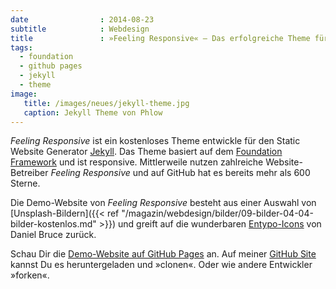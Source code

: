 ```yaml
---
date                : 2014-08-23
subtitle            : Webdesign
title               : »Feeling Responsive« – Das erfolgreiche Theme für Jekyll von Phlow 
tags:
  - foundation
  - github pages
  - jekyll
  - theme
image:
   title: /images/neues/jekyll-theme.jpg
   caption: Jekyll Theme von Phlow
---
```

_Feeling Responsive_ ist ein kostenloses Theme entwickle für den Static Website Generator [Jekyll](https://jekyllrb.com/). Das Theme basiert auf dem [Foundation Framework](https://get.foundation/) und ist responsive. Mittlerweile nutzen zahlreiche Website-Betreiber _Feeling Responsive_ und auf GitHub hat es bereits mehr als 600 Sterne.
<!--more-->

Die Demo-Website von _Feeling Responsive_ besteht aus einer Auswahl von [Unsplash-Bildern]({{< ref "/magazin/webdesign/bilder/09-bilder-04-04-bilder-kostenlos.md" >}}) und greift auf die wunderbaren [Entypo-Icons](http://entypo.com/) von Daniel Bruce zurück.

Schau Dir die [Demo-Website auf GitHub Pages](http://phlow.github.io/feeling-responsive/) an. Auf meiner [GitHub Site](https://github.com/Phlow/feeling-responsive) kannst Du es heruntergeladen und »clonen«. Oder wie andere Entwickler »forken«.